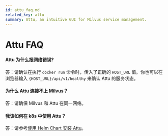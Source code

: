 ```yaml
---
id: attu_faq.md
related_key: attu
summary: Attu, an intuitive GUI for Milvus service management.
---
```


# Attu FAQ

#### Attu 为什么报网络错误?

答：请确认在执行 `docker run` 命令时，传入了正确的 `HOST_URL` 值。你也可以在浏览器输入 `{HOST_URL}/api/v1/healthy` 来确认 Attu 的服务状态。

#### 为什么 Attu 连接不上 Milvus？

答：请确保 Milvus 和 Attu 在同一网络。

#### 我该如何在 k8s 中使用 Attu？

答：请参考[使用 Helm Chart 安装 Attu](https://milvus.io/cn/docs/v2.0.0/attu_install-helm.md)。
